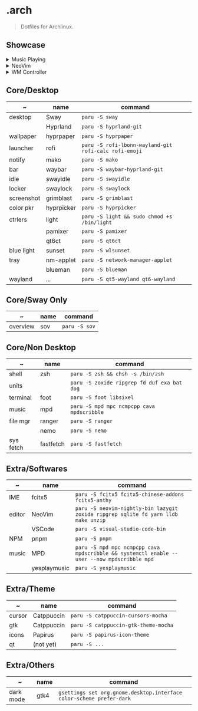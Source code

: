 # .arch

> Dotfiles for Archlinux.

## Showcase

<details>
<summary>Music Playing</summary>

![music](https://github.com/huge-pancake/.arch/assets/73375859/0429b031-f3a5-4af7-a436-9255d8acb7e9)

</details>

<details>
<summary>NeoVim</summary>

![neovim-startup-screen](https://github.com/huge-pancake/.arch/assets/73375859/05f999e1-c91a-4c5c-9563-cc9e2fa0c77b)
![neovim-package-manager](https://github.com/huge-pancake/.arch/assets/73375859/983e73b5-ca65-4b3b-96e4-956da21adc2b)
![neovim-editing](https://github.com/huge-pancake/.arch/assets/73375859/b9f470bf-07ba-43d9-b522-81b22bcfab68)

</details>

<details>
<summary>WM Controller</summary>

![wm-controller](https://github.com/huge-pancake/.arch/assets/73375859/dcfd46d6-e166-4056-973b-c8421923e98f)

</details>

## Core/Desktop

| ~          | name       | command                                               |
| ---------- | ---------- | ----------------------------------------------------- |
| desktop    | Sway       | `paru -S sway`                                        |
|            | Hyprland   | `paru -S hyprland-git`                                |
| wallpaper  | hyprpaper  | `paru -S hyprpaper`                                   |
| launcher   | rofi       | `paru -S rofi-lbonn-wayland-git rofi-calc rofi-emoji` |
| notify     | mako       | `paru -S mako`                                        |
| bar        | waybar     | `paru -S waybar-hyprland-git`                         |
| idle       | swayidle   | `paru -S swayidle`                                    |
| locker     | swaylock   | `paru -S swaylock`                                    |
| screenshot | grimblast  | `paru -S grimblast`                                   |
| color pkr  | hyprpicker | `paru -S hyprpicker`                                  |
| ctrlers    | light      | `paru -S light && sudo chmod +s /bin/light`           |
|            | pamixer    | `paru -S pamixer`                                     |
|            | qt6ct      | `paru -S qt6ct`                                       |
| blue light | sunset     | `paru -S wlsunset`                                    |
| tray       | nm-applet  | `paru -S network-manager-applet`                      |
|            | blueman    | `paru -S blueman`                                     |
| wayland    | ...        | `paru -S qt5-wayland qt6-wayland`                     |

## Core/Sway Only

| ~        | name | command       |
| -------- | ---- | ------------- |
| overview | sov  | `paru -S sov` |

## Core/Non Desktop

| ~         | name      | command                                     |
| --------- | --------- | ------------------------------------------- |
| shell     | zsh       | `paru -S zsh && chsh -s /bin/zsh`           |
| units     |           | `paru -S zoxide ripgrep fd duf exa bat dog` |
| terminal  | foot      | `paru -S foot libsixel`                     |
| music     | mpd       | `paru -S mpd mpc ncmpcpp cava mpdscribble`  |
| file mgr  | ranger    | `paru -S ranger`                            |
|           | nemo      | `paru -S nemo`                              |
| sys fetch | fastfetch | `paru -S fastfetch`                         |

## Extra/Softwares

| ~      | name         | command                                                                                     |
| ------ | ------------ | ------------------------------------------------------------------------------------------- |
| IME    | fcitx5       | `paru -S fcitx5 fcitx5-chinese-addons fcitx5-anthy`                                         |
| editor | NeoVim       | `paru -S neovim-nightly-bin lazygit zoxide ripgrep sqlite fd yarn lldb make unzip`          |
|        | VSCode       | `paru -S visual-studio-code-bin`                                                            |
| NPM    | pnpm         | `paru -S pnpm`                                                                              |
| music  | MPD          | `paru -S mpd mpc ncmpcpp cava mpdscribble && systemctl enable --user --now mpdscribble mpd` |
|        | yesplaymusic | `paru -S yesplaymusic`                                                                      |

## Extra/Theme

| ~      | name       | command                              |
| ------ | ---------- | ------------------------------------ |
| cursor | Catppuccin | `paru -S catppuccin-cursors-mocha`   |
| gtk    | Catppuccin | `paru -S catppuccin-gtk-theme-mocha` |
| icons  | Papirus    | `paru -S papirus-icon-theme`         |
| qt     | (not yet)  | `paru -S ...`                        |

## Extra/Others

| ~         | name | command                                                              |
| --------- | ---- | -------------------------------------------------------------------- |
| dark mode | gtk4 | `gsettings set org.gnome.desktop.interface color-scheme prefer-dark` |
